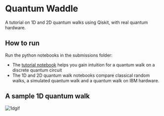 # Quantum Waddle

A tutorial on 1D and 2D quantum walks using Qiskit, with real quantum hardware.

## How to run

Run the python notebooks in the submissions folder:

- The [tutorial notebook](Tutorial.ipynb) helps you gain intuition for a quantum walk on a discrete quantum circuit
- The 1D and 2D quantum walk notebooks compare classical random walks, a simulated quantum walk and a quantum walk on IBM hardware.

## A sample 1D quantum walk 
![1dgif](https://i.imgur.com/xxKeFPo.gif)
